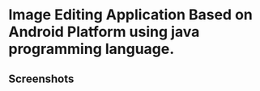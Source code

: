 # Image Editing Application Based on Android Platform using java programming language.

## Screenshots
<div>
<img src = "https://github.com/Nbtrien/EditorImage/blob/master/img/Screenshot%202023-08-25%20102151.png" alt = ""/>
<img src = "https://github.com/Nbtrien/EditorImage/blob/master/img/Screenshot%202023-08-25%20101712.png" alt = ""/>
<img src = "https://github.com/Nbtrien/EditorImage/blob/master/img/Screenshot%202023-08-25%20101921.png" alt = ""/>
</div>
<div>
<img src = "https://github.com/Nbtrien/EditorImage/blob/master/img/Screenshot%202023-08-25%20102021.png" alt = ""/>
<img src = "https://github.com/Nbtrien/EditorImage/blob/master/img/Screenshot%202023-08-25%20102113.png" alt = ""/>
<img src = "https://github.com/Nbtrien/EditorImage/blob/master/img/Screenshot%202023-08-25%20101851.png" alt = ""/>
</div>
